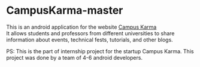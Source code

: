 # CampusKarma-master

This is an android application for the website [Campus Karma](https://www.campuskarma.in/)<br>
It allows students and professors from different universities to share information about events, technical fests, tutorials, and other blogs.<br>

PS: This is the part of internship project for the startup Campus Karma. This project was done by a team of 4-6 android developers.
